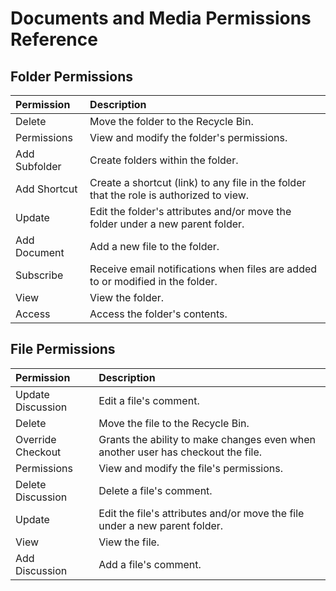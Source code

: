 # Documents and Media Permissions Reference

## Folder Permissions

| Permission | Description |
| :--- | :--- |
| Delete | Move the folder to the Recycle Bin. |
| Permissions | View and modify the folder's permissions. |
| Add Subfolder | Create folders within the folder. |
| Add Shortcut | Create a shortcut (link) to any file in the folder that the role is authorized to view. |
| Update | Edit the folder's attributes and/or move the folder under a new parent folder. |
| Add Document | Add a new file to the folder. |
| Subscribe | Receive email notifications when files are added to or modified in the folder. |
| View | View the folder. |
| Access | Access the folder's contents. |

## File Permissions

| Permission | Description |
| :--- | :--- |
| Update Discussion | Edit a file's comment.  |
| Delete | Move the file to the Recycle Bin. |
| Override Checkout | Grants the ability to make changes even when another user has checkout the file.  |
| Permissions | View and modify the file's permissions. |
| Delete Discussion | Delete a file's comment. |
| Update | Edit the file's attributes and/or move the file under a new parent folder.|  
| View | View the file. |
| Add Discussion | Add a file's comment.  |
